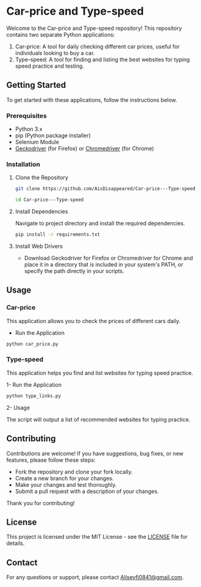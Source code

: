 # Car-price and Type-speed

Welcome to the Car-price and Type-speed repository! This repository contains two separate Python applications:

1. Car-price: A tool for daily checking different car prices, useful for individuals looking to buy a car.
2. Type-speed: A tool for finding and listing the best websites for typing speed practice and testing.

## Getting Started

To get started with these applications, follow the instructions below.

### Prerequisites

- Python 3.x
- pip (Python package installer)
- Selenium Module
- [Geckodriver](https://github.com/mozilla/geckodriver/releases) (for Firefox) or [Chromedriver](https://sites.google.com/chromium.org/driver/) (for Chrome)

### Installation

1. Clone the Repository

     ~~~bash
     git clone https://github.com/AisDisappeared/Car-price---Type-speed
     ~~~

     ~~~bash
     cd Car-price---Type-speed
     ~~~

2. Install Dependencies

   Navigate to project directory and install the required dependencies.

   ~~~bash
   pip install -r requirements.txt
   ~~~

3. Install Web Drivers

   - Download Geckodriver for Firefox or Chromedriver for Chrome and place it in a directory that is included in your system's PATH, or specify the path directly in your scripts.

## Usage

### Car-price

This application allows you to check the prices of different cars daily.

- Run the Application

~~~bash
python car_price.py
~~~

### Type-speed

This application helps you find and list websites for typing speed practice.

1- Run the Application

~~~bash
python type_links.py
~~~

2- Usage

   The script will output a list of recommended websites for typing practice.

## Contributing

Contributions are welcome! If you have suggestions, bug fixes, or new features, please follow these steps:

- Fork the repository and clone your fork locally.
- Create a new branch for your changes.
- Make your changes and test thoroughly.
- Submit a pull request with a description of your changes.

Thank you for contributing!

## License

This project is licensed under the MIT License - see the [LICENSE](LICENSE) file for details.

## Contact

For any questions or support, please contact [Aliseyfi0841@gmail.com](mailto:Aliseyfi0841@gmail.com).
